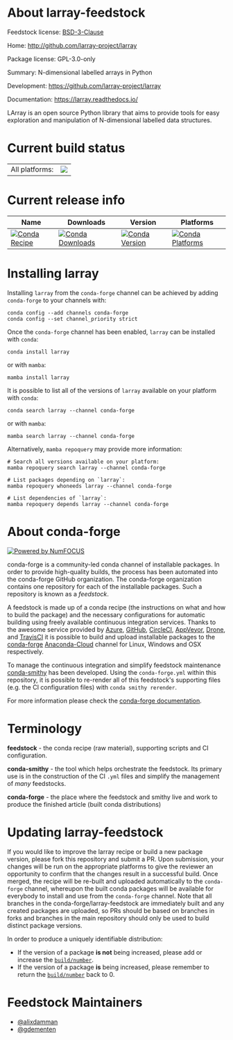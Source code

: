 About larray-feedstock
======================

Feedstock license: [BSD-3-Clause](https://github.com/conda-forge/larray-feedstock/blob/main/LICENSE.txt)

Home: http://github.com/larray-project/larray

Package license: GPL-3.0-only

Summary: N-dimensional labelled arrays in Python

Development: https://github.com/larray-project/larray

Documentation: https://larray.readthedocs.io/

LArray is an open source Python library that aims to provide tools for
easy exploration and manipulation of N-dimensional labelled data structures.


Current build status
====================


<table><tr><td>All platforms:</td>
    <td>
      <a href="https://dev.azure.com/conda-forge/feedstock-builds/_build/latest?definitionId=5928&branchName=main">
        <img src="https://dev.azure.com/conda-forge/feedstock-builds/_apis/build/status/larray-feedstock?branchName=main">
      </a>
    </td>
  </tr>
</table>

Current release info
====================

| Name | Downloads | Version | Platforms |
| --- | --- | --- | --- |
| [![Conda Recipe](https://img.shields.io/badge/recipe-larray-green.svg)](https://anaconda.org/conda-forge/larray) | [![Conda Downloads](https://img.shields.io/conda/dn/conda-forge/larray.svg)](https://anaconda.org/conda-forge/larray) | [![Conda Version](https://img.shields.io/conda/vn/conda-forge/larray.svg)](https://anaconda.org/conda-forge/larray) | [![Conda Platforms](https://img.shields.io/conda/pn/conda-forge/larray.svg)](https://anaconda.org/conda-forge/larray) |

Installing larray
=================

Installing `larray` from the `conda-forge` channel can be achieved by adding `conda-forge` to your channels with:

```
conda config --add channels conda-forge
conda config --set channel_priority strict
```

Once the `conda-forge` channel has been enabled, `larray` can be installed with `conda`:

```
conda install larray
```

or with `mamba`:

```
mamba install larray
```

It is possible to list all of the versions of `larray` available on your platform with `conda`:

```
conda search larray --channel conda-forge
```

or with `mamba`:

```
mamba search larray --channel conda-forge
```

Alternatively, `mamba repoquery` may provide more information:

```
# Search all versions available on your platform:
mamba repoquery search larray --channel conda-forge

# List packages depending on `larray`:
mamba repoquery whoneeds larray --channel conda-forge

# List dependencies of `larray`:
mamba repoquery depends larray --channel conda-forge
```


About conda-forge
=================

[![Powered by
NumFOCUS](https://img.shields.io/badge/powered%20by-NumFOCUS-orange.svg?style=flat&colorA=E1523D&colorB=007D8A)](https://numfocus.org)

conda-forge is a community-led conda channel of installable packages.
In order to provide high-quality builds, the process has been automated into the
conda-forge GitHub organization. The conda-forge organization contains one repository
for each of the installable packages. Such a repository is known as a *feedstock*.

A feedstock is made up of a conda recipe (the instructions on what and how to build
the package) and the necessary configurations for automatic building using freely
available continuous integration services. Thanks to the awesome service provided by
[Azure](https://azure.microsoft.com/en-us/services/devops/), [GitHub](https://github.com/),
[CircleCI](https://circleci.com/), [AppVeyor](https://www.appveyor.com/),
[Drone](https://cloud.drone.io/welcome), and [TravisCI](https://travis-ci.com/)
it is possible to build and upload installable packages to the
[conda-forge](https://anaconda.org/conda-forge) [Anaconda-Cloud](https://anaconda.org/)
channel for Linux, Windows and OSX respectively.

To manage the continuous integration and simplify feedstock maintenance
[conda-smithy](https://github.com/conda-forge/conda-smithy) has been developed.
Using the ``conda-forge.yml`` within this repository, it is possible to re-render all of
this feedstock's supporting files (e.g. the CI configuration files) with ``conda smithy rerender``.

For more information please check the [conda-forge documentation](https://conda-forge.org/docs/).

Terminology
===========

**feedstock** - the conda recipe (raw material), supporting scripts and CI configuration.

**conda-smithy** - the tool which helps orchestrate the feedstock.
                   Its primary use is in the construction of the CI ``.yml`` files
                   and simplify the management of *many* feedstocks.

**conda-forge** - the place where the feedstock and smithy live and work to
                  produce the finished article (built conda distributions)


Updating larray-feedstock
=========================

If you would like to improve the larray recipe or build a new
package version, please fork this repository and submit a PR. Upon submission,
your changes will be run on the appropriate platforms to give the reviewer an
opportunity to confirm that the changes result in a successful build. Once
merged, the recipe will be re-built and uploaded automatically to the
`conda-forge` channel, whereupon the built conda packages will be available for
everybody to install and use from the `conda-forge` channel.
Note that all branches in the conda-forge/larray-feedstock are
immediately built and any created packages are uploaded, so PRs should be based
on branches in forks and branches in the main repository should only be used to
build distinct package versions.

In order to produce a uniquely identifiable distribution:
 * If the version of a package **is not** being increased, please add or increase
   the [``build/number``](https://docs.conda.io/projects/conda-build/en/latest/resources/define-metadata.html#build-number-and-string).
 * If the version of a package **is** being increased, please remember to return
   the [``build/number``](https://docs.conda.io/projects/conda-build/en/latest/resources/define-metadata.html#build-number-and-string)
   back to 0.

Feedstock Maintainers
=====================

* [@alixdamman](https://github.com/alixdamman/)
* [@gdementen](https://github.com/gdementen/)

